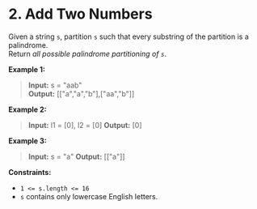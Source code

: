 # 2. Add Two Numbers 

Given a string `s`, partition `s` such that every substring of the partition is a palindrome.  
Return *all possible palindrome partitioning of `s`*.

**Example 1:**  
> **Input:** s = "aab"  
> **Output:** [["a","a","b"],["aa","b"]]

**Example 2:**
> **Input:** l1 = [0], l2 = [0] 
> **Output:** [0]

**Example 3:**
> **Input:** s = "a" 
> **Output:** [["a"]]

**Constraints:**
* `1 <= s.length <= 16`
* `s` contains only lowercase English letters.
